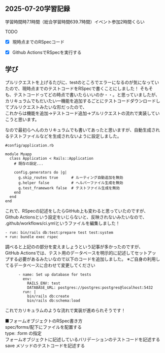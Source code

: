 ## 2025-07-20学習記録
学習時間時7.1時間（総合学習時間639.7時間）イベント参加2時間くらい

TODO
- [x] 現時点までのRSpecコード
- [x] Github ActionsでRSpecを実行する


## 学び
プルリクエストを上げるたびに、testのところでエラーになるのが気になっていたので、現時点までのテストコードをRSpecで書くことにしました！
そもそも、テストコードってどの時点で書いたらいいのか・・。と思っていましたが、カリキュラムでもだいたい一機能を追加するごとにテストコードダウンロードしてプルリクエストみたいな形だったので、  
これからは機能を追加→テストコード追加→プルリクエストの流れで実装していこうと思います。

なので最初らへんのカリキュラムでも書いてあったと思いますが、自動生成されるテストファイルなどを生成されないように設定しました。

```
#config/application.rb

module Myapp
  class Application < Rails::Application
    # 既存の設定...
    
    config.generators do |g|
      g.skip_routes true      # ルーティング自動追加を無効
      g.helper false          # ヘルパーファイル生成を無効
      g.test_framework false  # テストファイル生成を無効
    end
  end
end
```

これで、RSpecの記述をしたらGitHub上も変わると思っていたのですが、
Github Actionsという設定をいじらないと、反映されないみたいなので、
.github/workflows/ci.ymlというファイルを編集しました！

```
- run: bin/rails db:test:prepare test test:system
+ run: bundle exec rspec
```
調べると上記のの部分を変えましょうという記事が多かったのですが、  
GitHub Actionsでは、テスト用のデータベースを明示的に記述してセットアップする必要があるみたいなので以下のコードを追加しました。
※ご自身の利用してるデータベースに合わせて変更してください

```
      - name: Set up database for tests
        env:
          RAILS_ENV: test
          DATABASE_URL: postgres://postgres:postgres@localhost:5432
        run: |
          bin/rails db:create
          bin/rails db:schema:load
```
これでカリキュラムのような流れで実装が進められそうです！  

■フォームオブジェクトのRSpec書き方  
spec/forms/配下にファイルを配置する  
type: :form の指定  
フォームオブジェクトに記述しているバリデーションのテストコードを記述する  
save メソッドのテストコードを記述する  